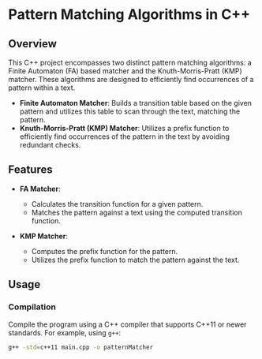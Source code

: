 # Pattern Matching Algorithms in C++

## Overview

This C++ project encompasses two distinct pattern matching algorithms: a Finite Automaton (FA) based matcher and the Knuth-Morris-Pratt (KMP) matcher. These algorithms are designed to efficiently find occurrences of a pattern within a text. 

- **Finite Automaton Matcher**: Builds a transition table based on the given pattern and utilizes this table to scan through the text, matching the pattern.
- **Knuth-Morris-Pratt (KMP) Matcher**: Utilizes a prefix function to efficiently find occurrences of the pattern in the text by avoiding redundant checks.

## Features

- **FA Matcher**:
  - Calculates the transition function for a given pattern.
  - Matches the pattern against a text using the computed transition function.
  
- **KMP Matcher**:
  - Computes the prefix function for the pattern.
  - Utilizes the prefix function to match the pattern against the text.

## Usage

### Compilation

Compile the program using a C++ compiler that supports C++11 or newer standards. For example, using `g++`:

```bash
g++ -std=c++11 main.cpp -o patternMatcher
